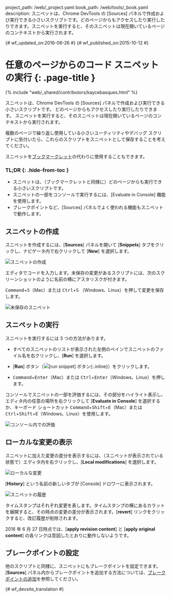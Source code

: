 project_path: /web/_project.yaml
book_path: /web/tools/_book.yaml
description: スニペットは、Chrome DevTools の [Sources] パネルで作成および実行できる小さいスクリプトです。どのページからもアクセスしたり実行したりできます。スニペットを実行すると、そのスニペットは現在開いているページのコンテキストから実行されます。

{# wf_updated_on:2016-06-26 #}
{# wf_published_on:2015-10-12 #}

# 任意のページからのコード スニペットの実行 {: .page-title }

{% include "web/_shared/contributors/kaycebasques.html" %}

スニペットは、Chrome DevTools の [Sources] パネルで作成および実行できる小さいスクリプトです。
どのページからもアクセスしたり実行したりできます。
スニペットを実行すると、そのスニペットは現在開いているページのコンテキストから実行されます。


複数のページで繰り返し使用している小さいユーティリティやデバッグ スクリプトに気付いたら、これらのスクリプトをスニペットとして保存することを考えてください。

スニペットを[ブックマークレット](https://en.wikipedia.org/wiki/Bookmarklet)の代わりに使用することもできます。



### TL;DR {: .hide-from-toc }
- スニペットは、（ブックマークレットと同様に）どのページからも実行できる小さいスクリプトです。
- スニペットの一部をコンソールで実行するには、[Evaluate in Console] 機能を使用します。
- ブレークポイントなど、[Sources] パネルでよく使われる機能もスニペットで動作します。


##  スニペットの作成

スニペットを作成するには、[**Sources**] パネルを開いて [**Snippets**] タブをクリックし、ナビゲータ内で右クリックして [**New**] を選択します。


![スニペットの作成](images/create-snippet.png)

エディタでコードを入力します。未保存の変更があるスクリプトには、次のスクリーンショットのように名前の横にアスタリスクが付きます。

<kbd>Command</kbd>+<kbd>S</kbd>（Mac）または <kbd>Ctrl</kbd>+<kbd>S</kbd>
（Windows、Linux）を押して変更を保存します。 

![未保存のスニペット](images/unsaved-snippet.png)

##  スニペットの実行

スニペットを実行するには 3 つの方法があります。 

* すべてのスニペットのリストが表示された左側のペインでスニペットのファイル名を右クリックし、[**Run**] を選択します。

* [**Run**] ボタン（![[run snippet] ボタン](images/run.png){:.inline}）をクリックします。

* <kbd>Command</kbd>+<kbd>Enter</kbd>（Mac）または <kbd>Ctrl</kbd>+<kbd>Enter</kbd>（Windows、Linux）を押します。


コンソールでスニペットの一部を評価するには、その部分をハイライト表示し、エディタ内の任意の場所を右クリックして [**Evaluate in Console**] を選択するか、キーボード ショートカット <kbd>Command</kbd>+<kbd>Shift</kbd>+<kbd>E</kbd>（Mac）または <kbd>Ctrl</kbd>+<kbd>Shift</kbd>+<kbd>E</kbd>（Windows、Linux）を使用します。





![コンソール内での評価](images/evaluate-in-console.png)

##  ローカルな変更の表示

<!-- TODO apply revision content doesn't really work... -->

スニペットに加えた変更の差分を表示するには、（スニペットが表示されている状態で）エディタ内を右クリックし、[**Local modifications**] を選択します。


![ローカルな変更](images/local-modifications.png)

[**History**] という名前の新しいタブが [Console] ドロワーに表示されます。

![スニペットの履歴](images/snippet-history.png)

タイムスタンプはそれぞれ変更を表します。タイムスタンプの横にあるカラットを展開すると、その時点の変更の差分が表示されます。[**revert**] リンクをクリックすると、改訂履歴が削除されます。

2016 年 6 月 27 日時点では、[**apply revision content**] と [**apply original content**] の各リンクは意図したとおりに動作しないようです。



##  ブレークポイントの設定

他のスクリプトと同様に、スニペットにもブレークポイントを設定できます。[**Sources**] パネル内からブレークポイントを追加する方法については、[ブレークポイントの追加](/web/tools/chrome-devtools/debug/breakpoints/add-breakpoints)を参照してください。




{# wf_devsite_translation #}
